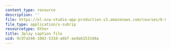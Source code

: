 ```yaml
---
content_type: resource
description: ''
file: https://ol-ocw-studio-app-production.s3.amazonaws.com/courses/6-0001-introduction-to-computer-science-and-programming-in-python-fall-2016/9c97a54610825310a6bfaeda6153148a_EFCdr_43qmU.vtt
file_type: application/x-subrip
resourcetype: Other
title: 3play caption file
uid: 9c97a546-1082-5310-a6bf-aeda6153148a
---
```

